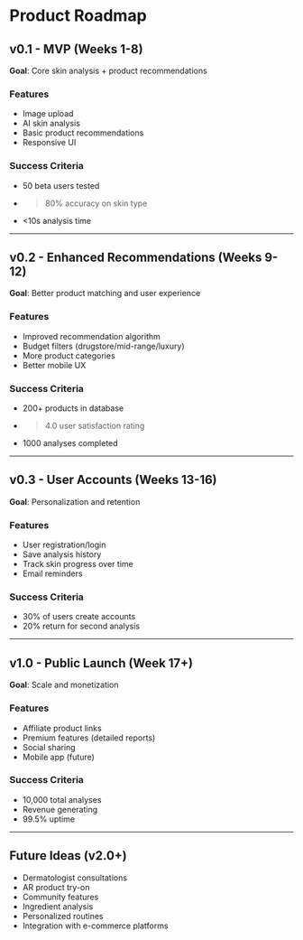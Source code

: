 # Product Roadmap

## v0.1 - MVP (Weeks 1-8)
**Goal**: Core skin analysis + product recommendations

### Features
- Image upload
- AI skin analysis
- Basic product recommendations
- Responsive UI

### Success Criteria
- 50 beta users tested
- >80% accuracy on skin type
- <10s analysis time

---

## v0.2 - Enhanced Recommendations (Weeks 9-12)
**Goal**: Better product matching and user experience

### Features
- Improved recommendation algorithm
- Budget filters (drugstore/mid-range/luxury)
- More product categories
- Better mobile UX

### Success Criteria
- 200+ products in database
- >4.0 user satisfaction rating
- 1000 analyses completed

---

## v0.3 - User Accounts (Weeks 13-16)
**Goal**: Personalization and retention

### Features
- User registration/login
- Save analysis history
- Track skin progress over time
- Email reminders

### Success Criteria
- 30% of users create accounts
- 20% return for second analysis

---

## v1.0 - Public Launch (Week 17+)
**Goal**: Scale and monetization

### Features
- Affiliate product links
- Premium features (detailed reports)
- Social sharing
- Mobile app (future)

### Success Criteria
- 10,000 total analyses
- Revenue generating
- 99.5% uptime

---

## Future Ideas (v2.0+)
- Dermatologist consultations
- AR product try-on
- Community features
- Ingredient analysis
- Personalized routines
- Integration with e-commerce platforms
